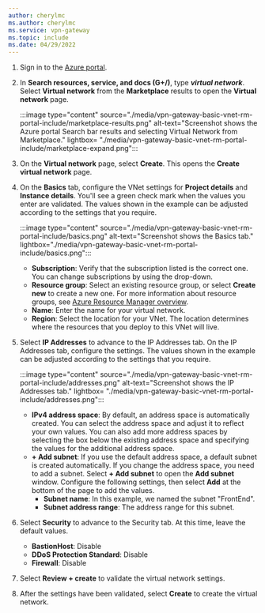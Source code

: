 ```yaml
---
author: cherylmc
ms.author: cherylmc
ms.service: vpn-gateway
ms.topic: include
ms.date: 04/29/2022
---
```


1. Sign in to the [Azure portal](https://portal.azure.com).
1. In **Search resources, service, and docs (G+/)**, type ***virtual network***. Select **Virtual network** from the **Marketplace** results to open the **Virtual network** page.

   :::image type="content" source="./media/vpn-gateway-basic-vnet-rm-portal-include/marketplace-results.png" alt-text="Screenshot shows the Azure portal Search bar results and selecting Virtual Network from Marketplace." lightbox= "./media/vpn-gateway-basic-vnet-rm-portal-include/marketplace-expand.png":::
1. On the **Virtual network** page, select **Create**. This opens the **Create virtual network** page.
1. On the **Basics** tab, configure the VNet settings for **Project details** and **Instance details**. You'll see a green check mark when the values you enter are validated. The values shown in the example can be adjusted according to the settings that you require.

   :::image type="content" source="./media/vpn-gateway-basic-vnet-rm-portal-include/basics.png" alt-text="Screenshot shows the Basics tab." lightbox="./media/vpn-gateway-basic-vnet-rm-portal-include/basics.png":::

   - **Subscription**: Verify that the subscription listed is the correct one. You can change subscriptions by using the drop-down.
   - **Resource group**: Select an existing resource group, or select **Create new** to create a new one. For more information about resource groups, see [Azure Resource Manager overview](../articles/azure-resource-manager/management/overview.md#resource-groups).
   - **Name**: Enter the name for your virtual network.
   - **Region**: Select the location for your VNet. The location determines where the resources that you deploy to this VNet will live.
1. Select **IP Addresses** to advance to the IP Addresses tab. On the IP Addresses tab, configure the settings. The values shown in the example can be adjusted according to the settings that you require.

   :::image type="content" source="./media/vpn-gateway-basic-vnet-rm-portal-include/addresses.png" alt-text="Screenshot shows the IP Addresses tab." lightbox= "./media/vpn-gateway-basic-vnet-rm-portal-include/addresses.png":::

   - **IPv4 address space**: By default, an address space is automatically created. You can select the address space and adjust it to reflect your own values. You can also add more address spaces by selecting the box below the existing address space and specifying the values for the additional address space.
   - **+ Add subnet**: If you use the default address space, a default subnet is created automatically. If you change the address space, you need to add a subnet. Select **+ Add subnet** to open the **Add subnet** window. Configure the following settings, then select **Add** at the bottom of the page to add the values.
      - **Subnet name**: In this example, we named the subnet "FrontEnd".
      - **Subnet address range**: The address range for this subnet.

1. Select **Security** to advance to the Security tab. At this time, leave the default values.

   - **BastionHost**: Disable
   - **DDoS Protection Standard**: Disable
   - **Firewall**: Disable
1. Select **Review + create** to validate the virtual network settings.
1. After the settings have been validated, select **Create** to create the virtual network.
